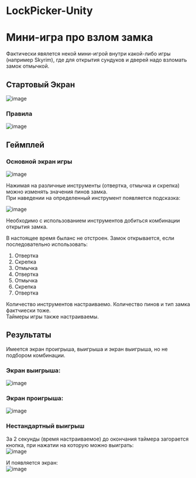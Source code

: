 # LockPicker-Unity  
# Мини-игра про взлом замка  
Фактически явялется некой мини-игрой внутри какой-либо игры (например Skyrim), где для открытия сундуков и дверей надо взломать замок отмычкой.  
  
##  Стартовый Экран  
![image](https://user-images.githubusercontent.com/36508387/121676934-71299380-cadf-11eb-91f3-229891752c4e.png)  
  
### Правила  
  
![image](https://user-images.githubusercontent.com/36508387/121678871-ed24db00-cae1-11eb-8402-f888b89c472f.png)  
  
##  Геймплей  
  
### Основной экран игры  
![image](https://user-images.githubusercontent.com/36508387/121677925-bb5f4480-cae0-11eb-814e-998a4395fa2c.png)  
  
  Нажимая на различные инструменты (отвертка, отмычка и скрепка) можно изменять значения пинов замка.  
При наведении на определенный инструмент появляется подсказка:  
  
![image](https://user-images.githubusercontent.com/36508387/121678496-7556b080-cae1-11eb-8225-ff7f62a7cdfb.png)  
  
  Необходимо с использованием инструментов добиться комбинации открытия замка.  
  
В настоящее время быланс не отстроен. Замок открывается, если последовательно использовать:  
1. Отвертка  
2. Скрепка  
3. Отмычка  
4. Отвертка  
5. Отмычка  
6. Скрепка  
7. Отвертка  
  
  Количество инструментов настраиваемо. Количество пинов и тип замка фактчиески тоже.  
Таймеры игры также настраиваемы.  

## Результаты  
  
Имеется экран проигрыша, выигрыша и экран выигрыша, но не подбором комбинации.  
  
### Экран выигрыша:  
![image](https://user-images.githubusercontent.com/36508387/121677989-cc0fba80-cae0-11eb-8bb8-17b06fb71133.png)  
  
### Экран проигрыша:  
![image](https://user-images.githubusercontent.com/36508387/121673020-ab446680-cada-11eb-9050-0d8d286ba6b8.png) 
  
### Нестандартный выигрыш  
  
  За 2 секунды (время настраиваемое) до окончания таймера загорается кнопка, при нажатии на которую можно выиграть:  
![image](https://user-images.githubusercontent.com/36508387/121678927-ff067e00-cae1-11eb-8d0a-acb6dce09149.png)  
  
  И появляется экран:  
![image](https://user-images.githubusercontent.com/36508387/121678026-da5dd680-cae0-11eb-86ab-604ccce12c19.png)
